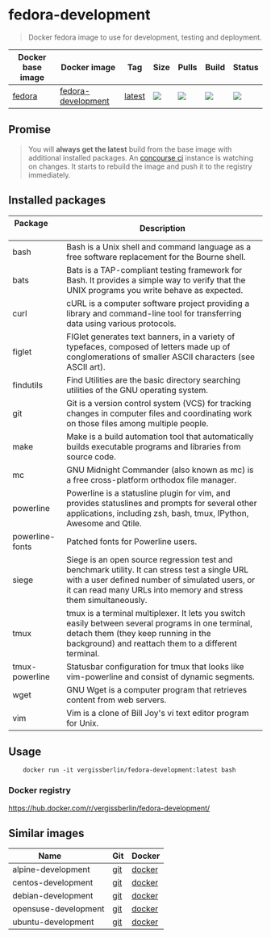 # fedora-development

> Docker fedora image to use for development, testing and deployment.

| Docker base image | Docker image            | Tag            | Size   | Pulls  | Build  | Status |
| ----------------- | ----------------------- | -------------- | ------ | ------ | ------ | ------ |
| [fedora][1]       | [fedora-development][2] | [latest][3]    | ![][4] | ![][5] | ![][6] | ![][7] |

[1]: https://hub.docker.com/_/fedora/
[2]: https://hub.docker.com/r/vergissberlin/fedora-development/
[3]: https://hub.docker.com/r/vergissberlin/fedora-development/tags/
[4]: https://images.microbadger.com/badges/image/vergissberlin/fedora-development.svg
[5]: https://img.shields.io/docker/pulls/vergissberlin/fedora-development.svg?style=flat-square
[6]: https://img.shields.io/docker/automated/vergissberlin/fedora-development.svg?style=flat-square
[7]: https://img.shields.io/docker/build/vergissberlin/fedora-development.svg?style=flat-square


## Promise

> You will **always get the latest** build from the base image with additional installed packages.
> An [concourse ci](http://concourse.ci) instance is watching on changes. It starts to rebuild the image and push it to the registry immediately.


## Installed packages

| Package       | Description                                                                                                |
| ------------- | ---------------------------------------------------------------------------------------------------------- |
| bash          | Bash is a Unix shell and command language as a free software replacement for the Bourne shell.             |
| bats          | Bats is a TAP-compliant testing framework for Bash. It provides a simple way to verify that the UNIX programs you write behave as expected. |
| curl          | cURL is a computer software project providing a library and command-line tool for transferring data using various protocols. |
| figlet        | FIGlet generates text banners, in a variety of typefaces, composed of letters made up of conglomerations of smaller ASCII characters (see ASCII art). |
| findutils     | Find Utilities are the basic directory searching utilities of the GNU operating system.                    |
| git           | Git is a version control system (VCS) for tracking changes in computer files and coordinating work on those files among multiple people. |
| make          | Make is a build automation tool that automatically builds executable programs and libraries from source code. |
| mc            | GNU Midnight Commander (also known as mc) is a free cross-platform orthodox file manager.                  |
| powerline     | Powerline is a statusline plugin for vim, and provides statuslines and prompts for several other applications, including zsh, bash, tmux, IPython, Awesome and Qtile.  |
| powerline-fonts | Patched fonts for Powerline users. |
| siege         | Siege is an open source regression test and benchmark utility. It can stress test a single URL with a user defined number of simulated users, or it can read many URLs into memory and stress them simultaneously. |
| tmux          | tmux is a terminal multiplexer. It lets you switch easily between several programs in one terminal, detach them (they keep running in the background) and reattach them to a different terminal. |
| tmux-powerline | Statusbar configuration for tmux that looks like vim-powerline and consist of dynamic segments. |
| wget          | GNU Wget is a computer program that retrieves content from web servers.                                    |
| vim           | Vim is a clone of Bill Joy's vi text editor program for Unix.                                              |


## Usage

        docker run -it vergissberlin/fedora-development:latest bash

### Docker registry

https://hub.docker.com/r/vergissberlin/fedora-development/

## Similar images

| Name                  | Git       | Docker       |
| --------------------- | --------- | ------------ |
| alpine-development    | [git][10] | [docker][15] |
| centos-development    | [git][20] | [docker][25] |
| debian-development    | [git][30] | [docker][35] |
| opensuse-development  | [git][50] | [docker][55] |
| ubuntu-development    | [git][60] | [docker][65] |

[10]: https://github.com/vergissberlin/alpine-development
[15]: https://hub.docker.com/r/vergissberlin/alpine-development/
[20]: https://github.com/vergissberlin/centos-development
[25]: https://hub.docker.com/r/vergissberlin/centos-development/
[30]: https://github.com/vergissberlin/debian-development
[35]: https://hub.docker.com/r/vergissberlin/debian-development/
[50]: https://github.com/vergissberlin/opensuse-development
[55]: https://hub.docker.com/r/vergissberlin/opensuse-development/
[60]: https://github.com/vergissberlin/ubuntu-development
[65]: https://hub.docker.com/r/vergissberlin/ubuntu-development/
